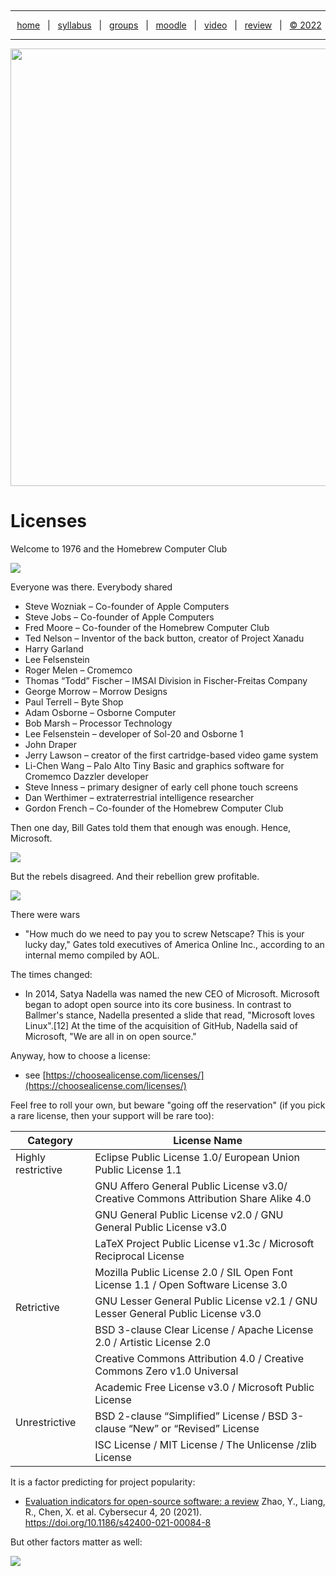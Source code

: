 
  <a name=top><p>&nbsp;<hr>
  <p align=center>
  &nbsp;<a href="/README.md#top">home</a> &nbsp; | &nbsp;
  <a href="/docs/syllabus.md#top">syllabus</a> &nbsp; | &nbsp;
  <a href="https://docs.google.com/spreadsheets/d/1KuW-SH46KmFW0grEX2wT01jicUSew_5sr1QdGuSrweU/edit#gid=0">groups</a> &nbsp; | &nbsp;
  <a href="https://moodle-courses2223.wolfware.ncsu.edu/course/view.php?id=1771">moodle</a> &nbsp; | &nbsp;
  <a href="https://ncsu.hosted.panopto.com/Panopto/Pages/Sessions/List.aspx#folderID=%22389b8ebf-2f29-4c15-8231-aee9000e3f05%22">video</a> &nbsp; | &nbsp;
  <a href="/docs/review.md">review</a> &nbsp; | &nbsp;
  <a href="/LICENSE.md#top">&copy; 2022</a></p>
  <hr>
  <p align=center><a href="/README.md#top"><img  width=700 src="/etc/img/banner.png"></a></p>
  



# Licenses

Welcome to 1976 and the Homebrew Computer Club

<img src="https://www.tech-insider.org/personal-computers/research/acrobat/760131.pdf">

Everyone was there. Everybody shared

- Steve Wozniak – Co-founder of Apple Computers
- Steve Jobs – Co-founder of Apple Computers
- Fred Moore – Co-founder of the Homebrew Computer Club
- Ted Nelson – Inventor of the back button, creator of Project Xanadu
- Harry Garland
- Lee Felsenstein
- Roger Melen – Cromemco
- Thomas “Todd” Fischer – IMSAI Division in Fischer-Freitas Company
- George Morrow – Morrow Designs
- Paul Terrell – Byte Shop
- Adam Osborne – Osborne Computer
- Bob Marsh – Processor Technology
- Lee Felsenstein – developer of Sol-20 and Osborne 1
- John Draper
- Jerry Lawson – creator of the first cartridge-based video game system
- Li-Chen Wang – Palo Alto Tiny Basic and graphics software for Cromemco Dazzler developer
- Steve Inness – primary designer of early cell phone touch screens
- Dan Werthimer – extraterrestrial intelligence researcher
- Gordon French – Co-founder of the Homebrew Computer Club


Then one day, Bill Gates told them that enough was enough. Hence, Microsoft.

<img src="https://upload.wikimedia.org/wikipedia/commons/f/f9/Bill_Gates_Letter_to_Hobbyists_ocr.pdf">

But the rebels disagreed. And their rebellion grew profitable.

<img src="https://developer.ibm.com/developer/default/blogs/how-open-source-software-is-eating-the-world/images/OS_Timeline.jpg">

There were wars

- "How much do we need to pay you to screw Netscape? This is your lucky day," Gates told executives of America Online Inc., according to an internal memo compiled by AOL.

The times changed:

- In 2014, Satya Nadella was named the new CEO of Microsoft. Microsoft began to adopt open source into its core business. In contrast to Ballmer's stance, Nadella presented a slide that read, "Microsoft loves Linux".[12] At the time of the acquisition of GitHub, Nadella said of Microsoft, "We are all in on open source."

Anyway, how to choose a license:

- see [https://choosealicense.com/licenses/](https://choosealicense.com/licenses/)

Feel free to roll your own, but beware "going off the reservation" (if you
pick a rare license, then your support will be rare too):

|Category	|License Name|
|---------|------------|
|Highly restrictive	|Eclipse Public License 1.0/ European Union Public License 1.1|
| 	|GNU Affero General Public License v3.0/ Creative Commons Attribution Share Alike 4.0|
| 	|GNU General Public License v2.0 / GNU General Public License v3.0|
| 	|LaTeX Project Public License v1.3c / Microsoft Reciprocal License|
| 	|Mozilla Public License 2.0 / SIL Open Font License 1.1 / Open Software License 3.0|
|Retrictive	|GNU Lesser General Public License v2.1 / GNU Lesser General Public License v3.0|
| 	|BSD 3-clause Clear License / Apache License 2.0 / Artistic License 2.0|
| 	|Creative Commons Attribution 4.0 / Creative Commons Zero v1.0 Universal|
| 	|Academic Free License v3.0 / Microsoft Public License|
|Unrestrictive	|BSD 2-clause “Simplified” License / BSD 3-clause “New” or “Revised” License|
| 	|ISC License / MIT License / The Unlicense /zlib License|

It is a factor predicting for project popularity:

- [Evaluation indicators for open-source software: a review](https://cybersecurity.springeropen.com/articles/10.1186/s42400-021-00084-8)
  Zhao, Y., Liang, R., Chen, X. et al.  Cybersecur 4, 20 (2021). https://doi.org/10.1186/s42400-021-00084-8

But other factors matter as well:

<img src="https://media.springernature.com/lw685/springer-static/image/art%3A10.1186%2Fs42400-021-00084-8/MediaObjects/42400_2021_84_Fig2_HTML.png?as=webp">
